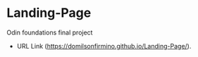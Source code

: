 # Landing-Page
Odin foundations final project
- URL Link (https://domilsonfirmino.github.io/Landing-Page/).
